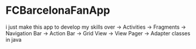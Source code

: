 # FCBarcelonaFanApp
i just make this app to develop my skills over
-> Activities
-> Fragments
-> Navigation Bar
-> Action Bar
-> Grid View
-> View Pager
-> Adapter classes in java

